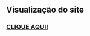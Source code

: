 <h2>Visualização do site</h2>
<h3><a href="https://alexandreoliveirasanches.github.io/TCC-Novotec/">CLIQUE AQUI!</a></h3>
